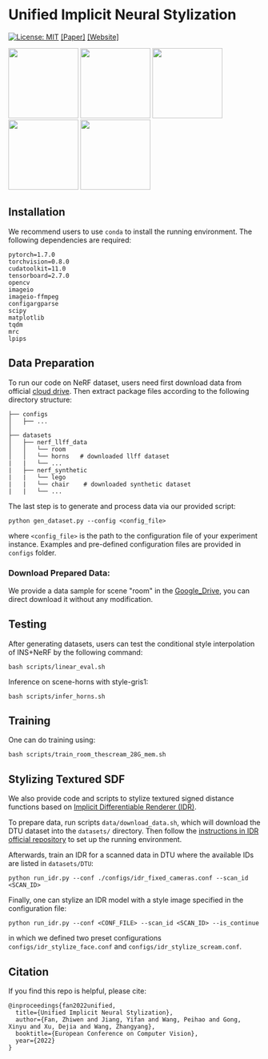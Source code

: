 # Unified Implicit Neural Stylization
[![License: MIT](https://img.shields.io/badge/License-MIT-green.svg)](https://opensource.org/licenses/MIT)
[[Paper]](https://arxiv.org/abs/2204.01943) [[Website]](https://zhiwenfan.github.io/INS/)

<div>
<img src="https://raw.githubusercontent.com/zhiwenfan/INS/main/INS/ours_lego_inter.gif" height="140"/>
<img src="https://raw.githubusercontent.com/zhiwenfan/INS/main/INS/ours_lego_the_scream.gif" height="140"/>
<img src="https://raw.githubusercontent.com/zhiwenfan/INS/main/INS/ours_mic_starrynight.gif" height="140"/>
<img src="https://raw.githubusercontent.com/zhiwenfan/INS/main/INS/ours_room.gif" height="140"/>
<img src="https://raw.githubusercontent.com/zhiwenfan/INS/main/INS/ours_horns_gris1.gif" height="140"/>
</div>

## Installation

We recommend users to use `conda` to install the running environment. The following dependencies are required:
```
pytorch=1.7.0
torchvision=0.8.0
cudatoolkit=11.0
tensorboard=2.7.0
opencv
imageio
imageio-ffmpeg
configargparse
scipy
matplotlib
tqdm
mrc
lpips
```

## Data Preparation

To run our code on NeRF dataset, users need first download data from official [cloud drive](https://drive.google.com/drive/folders/128yBriW1IG_3NJ5Rp7APSTZsJqdJdfc1). Then extract package files according to the following directory structure:

```
├── configs
│   ├── ...
│
├── datasets
│   ├── nerf_llff_data
│   │   └── room
│   │   └── horns   # downloaded llff dataset
|   |   └── ...
|   ├── nerf_synthetic
|   |   └── lego
|   |   └── chair    # downloaded synthetic dataset
|   |   └── ...
```
The last step is to generate and process data via our provided script:
```
python gen_dataset.py --config <config_file>
```
where `<config_file>` is the path to the configuration file of your experiment instance. Examples and pre-defined configuration files are provided in `configs` folder.

### Download Prepared Data:
We provide a data sample for scene "room" in the [Google_Drive](https://drive.google.com/file/d/1W0jtIAu0el04awnSNp712gHZTQJ9nGiU/view?usp=sharing), you can direct download it without any modification.


## Testing

After generating datasets, users can test the conditional style interpolation of INS+NeRF by the following command:
```
bash scripts/linear_eval.sh
```
Inference on scene-horns with style-gris1:
```
bash scripts/infer_horns.sh
```

## Training

One can do training using:
```
bash scripts/train_room_thescream_28G_mem.sh
```

## Stylizing Textured SDF

We also provide code and scripts to stylize textured signed distance functions based on [Implicit Differentiable Renderer (IDR)](https://arxiv.org/abs/2003.09852).

To prepare data, run scripts `data/download_data.sh`, which will download the DTU dataset into the `datasets/` directory. Then follow the [instructions in IDR official repository](https://github.com/lioryariv/idr#installation-requirmenets) to set up the running environment.

Afterwards, train an IDR for a scanned data in DTU where the available IDs are listed in `datasets/DTU`:
```
python run_idr.py --conf ./configs/idr_fixed_cameras.conf --scan_id <SCAN_ID>
```

Finally, one can stylize an IDR model with a style image specified in the configuration file:
```
python run_idr.py --conf <CONF_FILE> --scan_id <SCAN_ID> --is_continue
```
in which we defined two preset configurations `configs/idr_stylize_face.conf` and `configs/idr_stylize_scream.conf`.

## Citation

If you find this repo is helpful, please cite:

```
@inproceedings{fan2022unified,
  title={Unified Implicit Neural Stylization},
  author={Fan, Zhiwen and Jiang, Yifan and Wang, Peihao and Gong, Xinyu and Xu, Dejia and Wang, Zhangyang},
  booktitle={European Conference on Computer Vision},
  year={2022}
}
```
